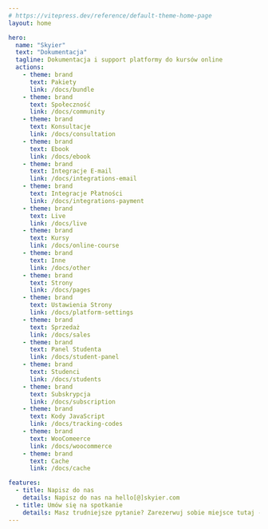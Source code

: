 ```yaml
---
# https://vitepress.dev/reference/default-theme-home-page
layout: home

hero:
  name: "Skyier"
  text: "Dokumentacja"
  tagline: Dokumentacja i support platformy do kursów online
  actions:
    - theme: brand
      text: Pakiety
      link: /docs/bundle
    - theme: brand
      text: Społeczność
      link: /docs/community
    - theme: brand
      text: Konsultacje
      link: /docs/consultation
    - theme: brand
      text: Ebook
      link: /docs/ebook
    - theme: brand
      text: Integracje E-mail
      link: /docs/integrations-email
    - theme: brand
      text: Integracje Płatności
      link: /docs/integrations-payment
    - theme: brand
      text: Live
      link: /docs/live
    - theme: brand
      text: Kursy
      link: /docs/online-course
    - theme: brand
      text: Inne
      link: /docs/other
    - theme: brand
      text: Strony
      link: /docs/pages
    - theme: brand
      text: Ustawienia Strony
      link: /docs/platform-settings
    - theme: brand
      text: Sprzedaż
      link: /docs/sales
    - theme: brand
      text: Panel Studenta
      link: /docs/student-panel
    - theme: brand
      text: Studenci
      link: /docs/students
    - theme: brand
      text: Subskrypcja
      link: /docs/subscription
    - theme: brand
      text: Kody JavaScript
      link: /docs/tracking-codes
    - theme: brand
      text: WooComeerce
      link: /docs/woocommerce
    - theme: brand
      text: Cache
      link: /docs/cache

features:
  - title: Napisz do nas
    details: Napisz do nas na hello[@]skyier.com
  - title: Umów się na spotkanie
    details: Masz trudniejsze pytanie? Zarezerwuj sobie miejsce tutaj - https://cal.skyier.pl/team/skyier
---
```

